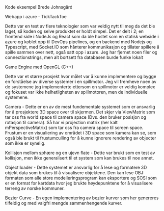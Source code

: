 Kode eksempel
Brede Johnsgård

Webapp i azure - TickTackToe

Dette var en test av flere teknologier som var veldig nytt til meg da det ble laget, så koden og selve produktet er holdt simpel. Det er delt i 2; en frontend side i NodeJs og React som da ble hostet som en statisk webside i azure og koblet opp til DevOps pipelines, og en backend med Nodejs og Typescript, med Socket.IO som hånterer kommunikasjon og tillater spillere å spille sammen over nett, også satt opp i azure. Jeg har fjernet noen filer og connectionstrings, men alt bortsett fra databasen burde funke lokalt

Game Engine med OpenGL (C++)

Dette var et større prosjekt hvor målet var å kunne implementere og bygge en forståelse av diverse systemer i en spillmotor. Jeg vil fremheve noen av de systemene jeg implementerte ettersom en spillmotor er veldig komplex og fokuset var ikke helhetligheten av spillmotoren, men de individuelle systemene.

Camera - Dette er en av de mest fundementale systemet som er ansvarlig for å prosjektere 3D space over til skjermen. Det skjer via ViewMatrix som tar oss fra world space til camera space (Dvs. den bruker posisjon og rotasjon til camera). Så har vi projection matrix (her kalt mPerspectiveMatrix) som tar oss fra camera space til screen space. Frustum er en visualiering av området i 3D space som kamera kan se, som også ble brukt til frustumculling for å kunne ignorere rendering av objecter som ikke er synelig.

Kollisjon mellom sphære og en ujevn flate - Dette var brukt som en test av kollisjon, men ikke generalisert til et system som kan brukes til noe annet.

Object loader - Dette systemet er ansvarlig for å lese og formatere 3D objekt data som brukes til å visualisere objektene. Den kan lese OBJ formaten som alle store modelleringsprogram kan eksportere og SOSI som er en format for kartdata hvor jeg brukte høydepunktene for å visualisere terreng av norske kommuner.

Bezier Curve - En egen implementering av bezier kurver som her genereres tilfeldig og med valgfri mengde sammenhengende kurver.
